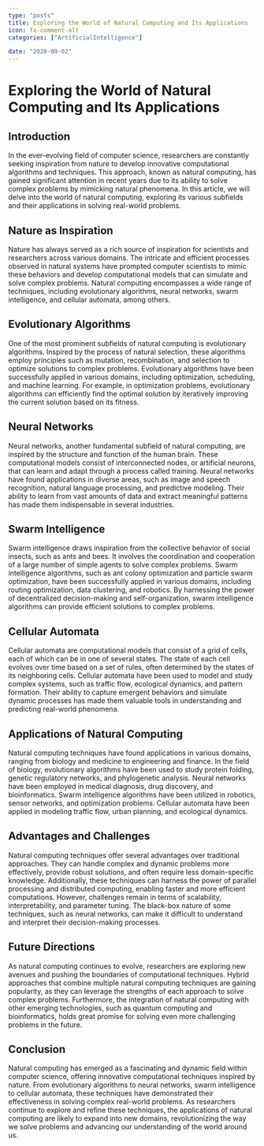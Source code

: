```yaml
---
type: "posts"
title: Exploring the World of Natural Computing and Its Applications
icon: fa-comment-alt
categories: ["ArtificialIntelligence"]

date: "2020-09-02"
---
```




# Exploring the World of Natural Computing and Its Applications

## Introduction
In the ever-evolving field of computer science, researchers are constantly seeking inspiration from nature to develop innovative computational algorithms and techniques. This approach, known as natural computing, has gained significant attention in recent years due to its ability to solve complex problems by mimicking natural phenomena. In this article, we will delve into the world of natural computing, exploring its various subfields and their applications in solving real-world problems.

## Nature as Inspiration
Nature has always served as a rich source of inspiration for scientists and researchers across various domains. The intricate and efficient processes observed in natural systems have prompted computer scientists to mimic these behaviors and develop computational models that can simulate and solve complex problems. Natural computing encompasses a wide range of techniques, including evolutionary algorithms, neural networks, swarm intelligence, and cellular automata, among others.

## Evolutionary Algorithms
One of the most prominent subfields of natural computing is evolutionary algorithms. Inspired by the process of natural selection, these algorithms employ principles such as mutation, recombination, and selection to optimize solutions to complex problems. Evolutionary algorithms have been successfully applied in various domains, including optimization, scheduling, and machine learning. For example, in optimization problems, evolutionary algorithms can efficiently find the optimal solution by iteratively improving the current solution based on its fitness.

## Neural Networks
Neural networks, another fundamental subfield of natural computing, are inspired by the structure and function of the human brain. These computational models consist of interconnected nodes, or artificial neurons, that can learn and adapt through a process called training. Neural networks have found applications in diverse areas, such as image and speech recognition, natural language processing, and predictive modeling. Their ability to learn from vast amounts of data and extract meaningful patterns has made them indispensable in several industries.

## Swarm Intelligence
Swarm intelligence draws inspiration from the collective behavior of social insects, such as ants and bees. It involves the coordination and cooperation of a large number of simple agents to solve complex problems. Swarm intelligence algorithms, such as ant colony optimization and particle swarm optimization, have been successfully applied in various domains, including routing optimization, data clustering, and robotics. By harnessing the power of decentralized decision-making and self-organization, swarm intelligence algorithms can provide efficient solutions to complex problems.

## Cellular Automata
Cellular automata are computational models that consist of a grid of cells, each of which can be in one of several states. The state of each cell evolves over time based on a set of rules, often determined by the states of its neighboring cells. Cellular automata have been used to model and study complex systems, such as traffic flow, ecological dynamics, and pattern formation. Their ability to capture emergent behaviors and simulate dynamic processes has made them valuable tools in understanding and predicting real-world phenomena.

## Applications of Natural Computing
Natural computing techniques have found applications in various domains, ranging from biology and medicine to engineering and finance. In the field of biology, evolutionary algorithms have been used to study protein folding, genetic regulatory networks, and phylogenetic analysis. Neural networks have been employed in medical diagnosis, drug discovery, and bioinformatics. Swarm intelligence algorithms have been utilized in robotics, sensor networks, and optimization problems. Cellular automata have been applied in modeling traffic flow, urban planning, and ecological dynamics.

## Advantages and Challenges
Natural computing techniques offer several advantages over traditional approaches. They can handle complex and dynamic problems more effectively, provide robust solutions, and often require less domain-specific knowledge. Additionally, these techniques can harness the power of parallel processing and distributed computing, enabling faster and more efficient computations. However, challenges remain in terms of scalability, interpretability, and parameter tuning. The black-box nature of some techniques, such as neural networks, can make it difficult to understand and interpret their decision-making processes.

## Future Directions
As natural computing continues to evolve, researchers are exploring new avenues and pushing the boundaries of computational techniques. Hybrid approaches that combine multiple natural computing techniques are gaining popularity, as they can leverage the strengths of each approach to solve complex problems. Furthermore, the integration of natural computing with other emerging technologies, such as quantum computing and bioinformatics, holds great promise for solving even more challenging problems in the future.

## Conclusion
Natural computing has emerged as a fascinating and dynamic field within computer science, offering innovative computational techniques inspired by nature. From evolutionary algorithms to neural networks, swarm intelligence to cellular automata, these techniques have demonstrated their effectiveness in solving complex real-world problems. As researchers continue to explore and refine these techniques, the applications of natural computing are likely to expand into new domains, revolutionizing the way we solve problems and advancing our understanding of the world around us.